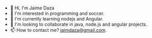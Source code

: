 - 👋 Hi, I'm Jaime Daza
- 👀 I'm interested in programming and soccer.
- 🌱 I'm currently learning nodejs and Angular.
- 💞️ I'm looking to collaborate in java, node.js and angular projects.
- 📫 How to contact me? jaimdaza@gmail.com.

<!---
jaimdaza/jaimdaza is a ✨ special ✨ repository because its `README.md` (this file) appears on your GitHub profile.
You can click the Preview link to take a look at your changes.
--->
